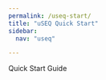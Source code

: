 ```yaml
---
permalink: /useq-start/
title: "uSEQ Quick Start"
sidebar:
  nav: "useq"

---
```


Quick Start Guide


